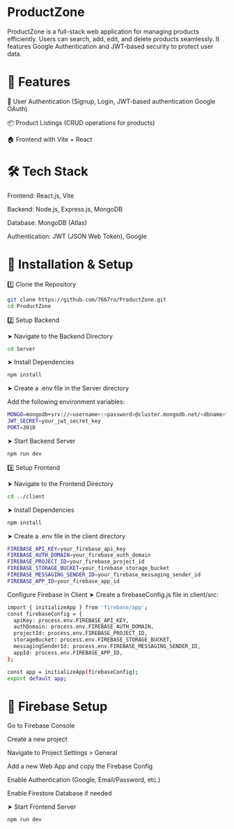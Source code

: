 # ProductZone
ProductZone is a full-stack web application for managing products efficiently. Users can search, add, edit, and delete products seamlessly. It features Google Authentication and JWT-based security to protect user data.

# 🚀 Features

🔐 User Authentication (Signup, Login, JWT-based authentication Google OAuth)

📦 Product Listings (CRUD operations for products)

🏠 Frontend with Vite + React
# 🛠️ Tech Stack

Frontend: React.js, Vite

Backend: Node.js, Express.js, MongoDB

Database: MongoDB (Atlas)

Authentication: JWT (JSON Web Token), Google

# 📌 Installation & Setup

1️⃣ Clone the Repository
```bash
git clone https://github.com/7667ro/ProductZone.git
cd ProductZone
```

2️⃣ Setup Backend

➤ Navigate to the Backend Directory
```bash
cd Server
```
➤ Install Dependencies
```bash
npm install
```
➤ Create a .env file in the Server directory

Add the following environment variables:
```bash
MONGO=mongodb+srv://<username>:<password>@cluster.mongodb.net/<dbname>?retryWrites=true&w=majority
JWT_SECRET=your_jwt_secret_key
PORT=3010
```
➤ Start Backend Server
```bash
npm run dev
```
3️⃣ Setup Frontend

➤ Navigate to the Frontend Directory
```bash
cd ../client
```

➤ Install Dependencies
```bash
npm install
```
➤ Create a .env file in the client directory
```bash
FIREBASE_API_KEY=your_firebase_api_key
FIREBASE_AUTH_DOMAIN=your_firebase_auth_domain
FIREBASE_PROJECT_ID=your_firebase_project_id
FIREBASE_STORAGE_BUCKET=your_firebase_storage_bucket
FIREBASE_MESSAGING_SENDER_ID=your_firebase_messaging_sender_id
FIREBASE_APP_ID=your_firebase_app_id
```
Configure Firebase in Client
➤ Create a firebaseConfig.js file in client/src:
```bash
import { initializeApp } from 'firebase/app';
const firebaseConfig = {
  apiKey: process.env.FIREBASE_API_KEY,
  authDomain: process.env.FIREBASE_AUTH_DOMAIN,
  projectId: process.env.FIREBASE_PROJECT_ID,
  storageBucket: process.env.FIREBASE_STORAGE_BUCKET,
  messagingSenderId: process.env.FIREBASE_MESSAGING_SENDER_ID,
  appId: process.env.FIREBASE_APP_ID,
};

const app = initializeApp(firebaseConfig);
export default app;
```
# 🐝 Firebase Setup

Go to Firebase Console

Create a new project

Navigate to Project Settings > General

Add a new Web App and copy the Firebase Config

Enable Authentication (Google, Email/Password, etc.)

Enable Firestore Database if needed

➤ Start Frontend Server
```bash
npm run dev
```

